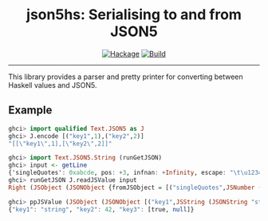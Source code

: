 <div align="center">
<h1>json5hs: Serialising to and from JSON5</h1>
<p>
      <a href="https://hackage.haskell.org/package/json5hs"><img src="https://img.shields.io/hackage/v/json5hs?color=blue" alt="Hackage"></a>
      <a href="https://matrix.hackage.haskell.org/#/package/json5hs"><img src="https://img.shields.io/badge/Hackage%20CI-avaliable-brightgreen" alt="Build"></a>
</p>
</div>

---

This library provides a parser and pretty printer for converting
between Haskell values and JSON5.

## Example

```haskell
ghci> import qualified Text.JSON5 as J
ghci> J.encode [("key1",1),("key2",2)]
"[[\"key1\",1],[\"key2\",2]]"

ghci> import Text.JSON5.String (runGetJSON)
ghci> input <- getLine 
{'singleQuotes': 0xabcde, pos: +3, infnan: +Infinity, escape: "\t\u1234", trailing-comma: ['here',], }
ghci> runGetJSON J.readJSValue input
Right (JSObject (JSONObject {fromJSObject = [("singleQuotes",JSNumber (JSRational (703710 % 1))),("pos",JSNumber (JSRational (3 % 1))),("infnan",JSNumber (JSInfNaN Infinity)),("escape",JSString (JSONString {fromJSString = "\t\4660"})),("trailing-comma",JSArray [JSString (JSONString {fromJSString = "here"})])]}))

ghci> ppJSValue (JSObject (JSONObject [("key1",JSString (JSONString "string")),("key2",JSNumber (JSRational 42)),("key3",JSArray [JSBool True,JSNull])]))
{"key1": "string", "key2": 42, "key3": [true, null]}

```

